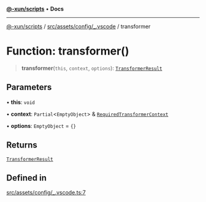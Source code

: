 [**@-xun/scripts**](../../../../../README.md) • **Docs**

***

[@-xun/scripts](../../../../../README.md) / [src/assets/config/\_.vscode](../README.md) / transformer

# Function: transformer()

> **transformer**(`this`, `context`, `options`): [`TransformerResult`](../../../type-aliases/TransformerResult.md)

## Parameters

• **this**: `void`

• **context**: `Partial`\<`EmptyObject`\> & [`RequiredTransformerContext`](../../../type-aliases/RequiredTransformerContext.md)

• **options**: `EmptyObject` = `{}`

## Returns

[`TransformerResult`](../../../type-aliases/TransformerResult.md)

## Defined in

[src/assets/config/\_.vscode.ts:7](https://github.com/Xunnamius/xscripts/blob/ce701f3d57da9f82ee0036320bc62d5c51233011/src/assets/config/_.vscode.ts#L7)
